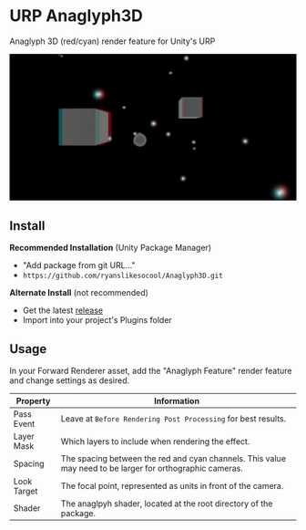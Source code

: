 # URP Anaglyph3D
 Anaglyph 3D (red/cyan) render feature for Unity's URP

![Sample Image](images~/sample.jpg)

## Install
**Recommended Installation** (Unity Package Manager)
- "Add package from git URL..."
- `https://github.com/ryanslikesocool/Anaglyph3D.git`

**Alternate  Install** (not recommended)
- Get the latest [release](https://github.com/ryanslikesocool/Anaglyph3D/releases)
- Import into your project's Plugins folder

## Usage
In your Forward Renderer asset, add the "Anaglyph Feature" render feature and change settings as desired.

| Property | Information |
| ----- | ----- |
| Pass Event | Leave at `Before Rendering Post Processing` for best results. |
| Layer Mask | Which layers to include when rendering the effect. |
| Spacing | The spacing between the red and cyan channels.  This value may need to be larger for orthographic cameras. |
| Look Target | The focal point, represented as units in front of the camera. |
| Shader | The anaglpyh shader, located at the root directory of the package. |
